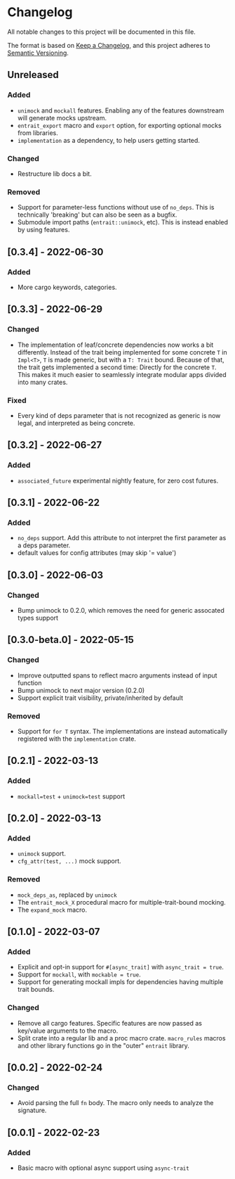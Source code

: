 # Changelog
All notable changes to this project will be documented in this file.

The format is based on [Keep a Changelog](https://keepachangelog.com/en/1.0.0/),
and this project adheres to [Semantic Versioning](https://semver.org/spec/v2.0.0.html).

## Unreleased
### Added
- `unimock` and `mockall` features. Enabling any of the features downstream will generate mocks upstream.
- `entrait_export` macro and `export` option, for exporting optional mocks from libraries.
- `implementation` as a dependency, to help users getting started.
### Changed
- Restructure lib docs a bit.
### Removed
- Support for parameter-less functions without use of `no_deps`. This is technically 'breaking' but can also be seen as a bugfix.
- Submodule import paths (`entrait::unimock`, etc). This is instead enabled by using features.

## [0.3.4] - 2022-06-30
### Added
- More cargo keywords, categories.

## [0.3.3] - 2022-06-29
### Changed
- The implementation of leaf/concrete dependencies now works a bit differently.
  Instead of the trait being implemented for some concrete `T` in `Impl<T>`, `T` is made generic, but with a `T: Trait` bound.
  Because of that, the trait gets implemented a second time: Directly for the concrete `T`.
  This makes it much easier to seamlessly integrate modular apps divided into many crates.
### Fixed
- Every kind of deps parameter that is not recognized as generic is now legal, and interpreted as being concrete.

## [0.3.2] - 2022-06-27
### Added
- `associated_future` experimental nightly feature, for zero cost futures.

## [0.3.1] - 2022-06-22
### Added
- `no_deps` support. Add this attribute to not interpret the first parameter as a deps parameter.
- default values for config attributes (may skip '= value')

## [0.3.0] - 2022-06-03
### Changed
- Bump unimock to 0.2.0, which removes the need for generic assocated types support

## [0.3.0-beta.0] - 2022-05-15
### Changed
- Improve outputted spans to reflect macro arguments instead of input function
- Bump unimock to next major version (0.2.0)
- Support explicit trait visibility, private/inherited by default

### Removed
- Support for `for T` syntax. The implementations are instead automatically registered with the `implementation` crate.

## [0.2.1] - 2022-03-13
### Added
- `mockall=test` + `unimock=test` support

## [0.2.0] - 2022-03-13
### Added
- `unimock` support.
- `cfg_attr(test, ...)` mock support.
### Removed
- `mock_deps_as`, replaced by `unimock`
- The `entrait_mock_X` procedural macro for multiple-trait-bound mocking.
- The `expand_mock` macro.

## [0.1.0] - 2022-03-07
### Added
- Explicit and opt-in support for `#[async_trait]` with `async_trait = true`.
- Support for `mockall`, with `mockable = true`.
- Support for generating mockall impls for dependencies having multiple trait bounds.

### Changed
- Remove all cargo features. Specific features are now passed as key/value arguments to the macro.
- Split crate into a regular lib and a proc macro crate. `macro_rules` macros and other library functions go in the "outer" `entrait` library.

## [0.0.2] - 2022-02-24
### Changed
- Avoid parsing the full `fn` body. The macro only needs to analyze the signature.

## [0.0.1] - 2022-02-23
### Added
- Basic macro with optional async support using `async-trait`
